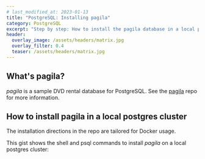 ```yaml
---
# last_modified_at: 2023-01-13
title: "PostgreSQL: Installing pagila"
category: PostgreSQL
excerpt: "Step by step: How to install the pagila database in a local postgres cluster."
header:
  overlay_image: /assets/headers/matrix.jpg
  overlay_filter: 0.4
  teaser: /assets/headers/matrix.jpg
---
```


## What's pagila?

*pagila* is a sample DVD rental database for PostgreSQL. See the [pagila](https://github.com/devrimgunduz/pagila) repo for more information.

## How to install pagila in a local postgres cluster

The installation directions in the repo are tailored for Docker usage.

This gist shows the shell and psql commands to install *pagila* on a local postgres cluster:

<script src="https://gist.github.com/PostgreSqlStan/9401f406ec2ac136c504a8b987131301.js"></script>


